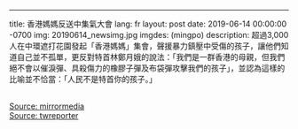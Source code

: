 ---
title: 香港媽媽反送中集氣大會
lang: fr
layout: post
date: 2019-06-14 00:00:00 -0700
img: 20190614_newsimg.jpg
imgdes: (mingpo)
description: 超過3,000人在中環遮打花園發起「香港媽媽」集會，聲援暴力鎮壓中受傷的孩子，讓他們知道自己並不孤單，更反對特首林鄭月娥的說法：「我們是一群香港的母親，但我們絕不會以催淚彈、具殺傷力的橡膠子彈及布袋彈攻擊我們的孩子」，並認為這樣的比喻並不恰當：「人民不是特首你的孩子。」

<br>[Source: mirrormedia](https://www.mirrormedia.mg/story/20190614pol010/)
<br>[Source: twreporter](https://www.twreporter.org/a/photo-hong-kong-china-extradition-law-614-mothers)